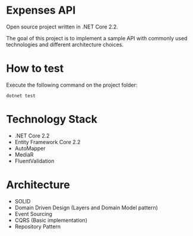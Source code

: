 # Expenses API
Open source project written in .NET Core 2.2.

The goal of this project is to implement a sample API with commonly used technologies and different architecture choices.

# How to test
Execute the following command on the project folder:
```
dotnet test
``` 

# Technology Stack
* .NET Core 2.2
* Entity Framework Core 2.2
* AutoMapper
* MediaR
* FluentValidation

# Architecture
* SOLID 
* Domain Driven Design (Layers and Domain Model pattern)
* Event Sourcing
* CQRS (Basic implementation)
* Repository Pattern	

